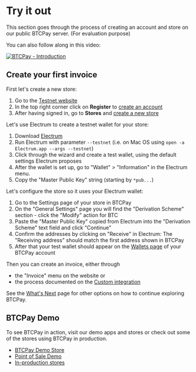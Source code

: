 # Try it out

This section goes through the process of creating an account and store on our public BTCPay server. (For evaluation purpose)

You can also follow along in this video:

[![BTCPay - Introduction](http://img.youtube.com/vi/xh3Eac66qc4/mqdefault.jpg)](http://www.youtube.com/watch?v=xh3Eac66qc4 "BTCPay - Introduction")

## Create your first invoice

First let's create a new store:

1. Go to the [Testnet website](https://testnet.demo.btcpayserver.org/)
2. In the top right corner click on **Register** to [create an account](https://testnet.demo.btcpayserver.org/Account/Register)
3. After having signed in, go to **Stores** and [create a new store](https://testnet.demo.btcpayserver.org/stores)

Let's use Electrum to create a testnet wallet for your store:

1. Download [Electrum](https://electrum.org)
2. Run Electrum with parameter `--testnet` (i.e. on Mac OS using `open -a Electrum.app --args --testnet`)
3. Click through the wizard and create a test wallet, using the default settings Electrum proposes
4. After the wallet is set up, go to "Wallet" > "Information" in the Electrum menu.
5. Copy the "Master Public Key" string (starting by `*pub...`)

Let's configure the store so it uses your Electrum wallet:

1. Go to the Settings page of your store in BTCPay
2. On the "General Settings" page you will find the "Derivation Scheme" section - click the "Modify" action for BTC
3. Paste the "Master Public Key" copied from Electrum into the "Derivation Scheme" text field and click "Continue"
4. Confirm the addresses by clicking on "Receive" in Electrum: The "Receiving address" should match the first address shown in BTCPay
5. After that your test wallet should appear on the [Wallets page](https://testnet.demo.btcpayserver.org/wallets) of your BTCPay account

Then you can create an invoice, either through
* the "Invoice" menu on the website or
* the process documented on the [Custom integration](CustomIntegration.md)

See the [What's Next](https://docs.btcpayserver.org/getting-started/whatsnext) page for other options on how to continue exploring BTCPay.

## BTCPay Demo

To see BTCPay in action, visit our demo apps and stores or check out some of the stores using BTCPay in production.

* [BTCPay Demo Store](https://store.btcpayserver.org/)
* [Point of Sale Demo](https://mainnet.demo.btcpayserver.org/apps/87kj5yKay8mB4UUZcJhZH5TqDKMD3CznjwLjiu1oYZXe/pos)
* [In-production stores](https://bitcoinshirt.co/btcpay-stores/)
